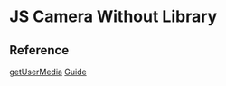 # JS Camera Without Library

## Reference

[getUserMedia](https://developer.mozilla.org/en-US/docs/Web/API/MediaDevices/getUserMedia)
[Guide](https://www.webdevdrops.com/en/how-to-access-device-cameras-with-javascript/)
